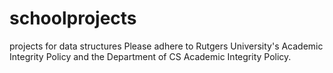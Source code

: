 # schoolprojects
projects for data structures
Please adhere to Rutgers University's Academic Integrity Policy and the Department of CS Academic Integrity Policy.
